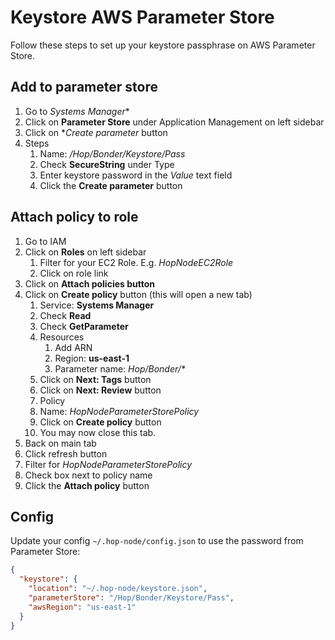 # Keystore AWS Parameter Store

Follow these steps to set up your keystore passphrase on AWS Parameter Store.

## Add to parameter store

1. Go to _Systems Manager_\*
2. Click on **Parameter Store** under Application Management on left sidebar
3. Click on \*_Create parameter_ button
4. Steps
   1. Name: _/Hop/Bonder/Keystore/Pass_
   2. Check **SecureString** under Type
   3. Enter keystore password in the _Value_ text field
   4. Click the **Create parameter** button

## Attach policy to role

1. Go to IAM
2. Click on **Roles** on left sidebar
   1. Filter for your EC2 Role. E.g. _HopNodeEC2Role_
   2. Click on role link
3. Click on **Attach policies button**
4. Click on **Create policy** button (this will open a new tab)
   1. Service: **Systems Manager**
   2. Check **Read**
   3. Check **GetParameter**
   4. Resources
      1. Add ARN
      2. Region: **us-east-1**
      3. Parameter name: _Hop/Bonder/\*_
   5. Click on **Next: Tags** button
   6. Click on **Next: Review** button
   7. Policy
   8. Name: _HopNodeParameterStorePolicy_
   9. Click on **Create policy** button
   10. You may now close this tab.
5. Back on main tab
6. Click refresh button
7. Filter for _HopNodeParameterStorePolicy_
8. Check box next to policy name
9. Click the **Attach policy** button

## Config

Update your config `~/.hop-node/config.json` to use the password from Parameter Store:

```json
{
  "keystore": {
    "location": "~/.hop-node/keystore.json",
    "parameterStore": "/Hop/Bonder/Keystore/Pass",
    "awsRegion": "us-east-1"
  }
}
```
